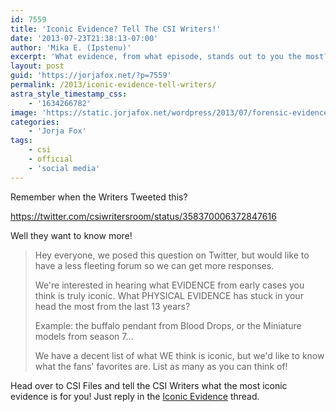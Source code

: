 ```yaml
---
id: 7559
title: 'Iconic Evidence? Tell The CSI Writers!'
date: '2013-07-23T21:38:13-07:00'
author: 'Mika E. (Ipstenu)'
excerpt: 'What evidence, from what episode, stands out to you the most?'
layout: post
guid: 'https://jorjafox.net/?p=7559'
permalink: /2013/iconic-evidence-tell-writers/
astra_style_timestamp_css:
    - '1634266782'
image: 'https://static.jorjafox.net/wordpress/2013/07/forensic-evidence.jpg'
categories:
    - 'Jorja Fox'
tags:
    - csi
    - official
    - 'social media'
---
```


Remember when the Writers Tweeted this?

https://twitter.com/csiwritersroom/status/358370006372847616

Well they want to know more!
<blockquote>Hey everyone, we posed this question on Twitter, but would like to have a less fleeting forum so we can get more responses.

We're interested in hearing what EVIDENCE from early cases you think is truly iconic. What PHYSICAL EVIDENCE has stuck in your head the most from the last 13 years?

Example: the buffalo pendant from Blood Drops, or the Miniature models from season 7...

We have a decent list of what WE think is iconic, but we'd like to know what the fans' favorites are. List as many as you can think of!</blockquote>
Head over to CSI Files and tell the CSI Writers what the most iconic evidence is for you! Just reply in the <a href="http://talk.csifiles.com/showthread.php?p=1248370#post1248370">Iconic Evidence</a> thread.